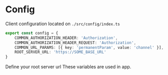 # Config

Client configuration located on `./src/config/index.ts`

```typescript
export const config = {
	COMMON_AUTHORIZATION_HEADER: 'Authorization',
	COMMON_AUTHORIZATION_HEADER_REQUEST: 'Authorization',
	COMMON_URL_PARAMS: [{ key: 'permanentParam', value: 'channel' }],
	ROOT_SERVER_URL: 'https://SOME_BASE_URL'
}

```

Define your root server url
These variables are used in app.
